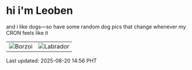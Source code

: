 # hi i'm Leoben

and i like dogs—so have some random dog pics that change whenever my CRON feels like it

|  |  |
|--------|----------|
| ![Borzoi](https://random-dog-vercel.vercel.app/api/random-borzoi?v=1755672979) | ![Labrador](https://random-dog-vercel.vercel.app/api/random-labrador?v=1755672979) |

Last updated: 2025-08-20 14:56 PHT
